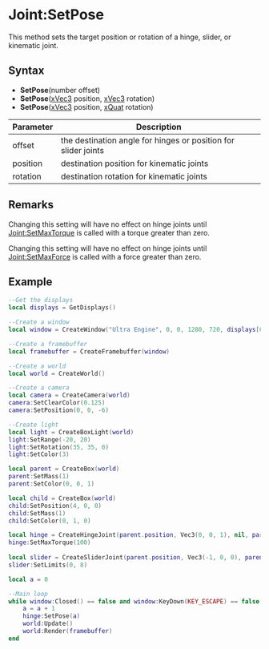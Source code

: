 # Joint:SetPose

This method sets the target position or rotation of a hinge, slider, or kinematic joint.

## Syntax

- **SetPose**(number offset)
- **SetPose**([xVec3](xVec3.md) position, [xVec3](xVec3.md) rotation)
- **SetPose**([xVec3](xVec3.md) position, [xQuat](xQuat.md) rotation)

| Parameter | Description |
|---|---|
| offset | the destination angle for hinges or position for slider joints |
| position | destination position for kinematic joints |
| rotation | destination rotation for kinematic joints |

## Remarks

Changing this setting will have no effect on hinge joints until [Joint:SetMaxTorque](Joint_SetMaxTorque.md) is called with a torque greater than zero.

Changing this setting will have no effect on hinge joints until [Joint:SetMaxForce](Joint_SetMaxForce.md) is called with a force greater than zero.

## Example

```lua
--Get the displays
local displays = GetDisplays()

--Create a window
local window = CreateWindow("Ultra Engine", 0, 0, 1280, 720, displays[0], WINDOW_CENTER | WINDOW_TITLEBAR)

--Create a framebuffer
local framebuffer = CreateFramebuffer(window)

--Create a world
local world = CreateWorld()

--Create a camera    
local camera = CreateCamera(world)
camera:SetClearColor(0.125)
camera:SetPosition(0, 0, -6)

--Create light
local light = CreateBoxLight(world)
light:SetRange(-20, 20)
light:SetRotation(35, 35, 0)
light:SetColor(3)

local parent = CreateBox(world)
parent:SetMass(1)
parent:SetColor(0, 0, 1)

local child = CreateBox(world)
child:SetPosition(4, 0, 0)
child:SetMass(1)
child:SetColor(0, 1, 0)

local hinge = CreateHingeJoint(parent.position, Vec3(0, 0, 1), nil, parent)
hinge:SetMaxTorque(100)
    
local slider = CreateSliderJoint(parent.position, Vec3(-1, 0, 0), parent, child)
slider:SetLimits(0, 8)

local a = 0

--Main loop
while window:Closed() == false and window:KeyDown(KEY_ESCAPE) == false do
    a = a + 1
    hinge:SetPose(a)
    world:Update()
    world:Render(framebuffer)
end
```
